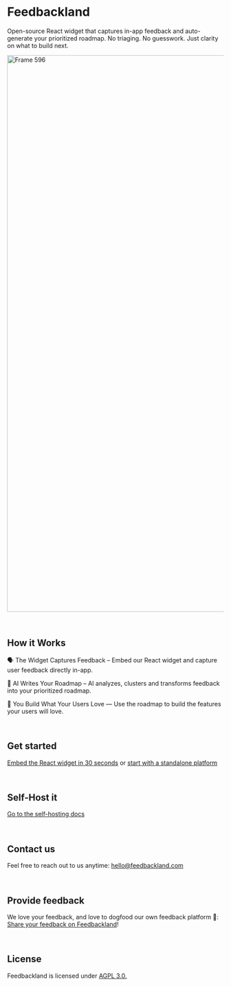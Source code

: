 # Feedbackland

Open-source React widget that captures in-app feedback and auto-generate your prioritized roadmap. No triaging. No guesswork. Just clarity on what to build next.

<img width="2473" height="1296" alt="Frame 596" src="https://github.com/user-attachments/assets/5f6c2667-9eb1-4402-a2a8-7c348ada1a58" />

&nbsp;

## How it Works

🗣️ The Widget Captures Feedback – Embed our React widget and capture user feedback directly in-app.

🤖 AI Writes Your Roadmap – AI analyzes, clusters and transforms feedback into your prioritized roadmap.

🚀 You Build What Your Users Love — Use the roadmap to build the features your users will love.

&nbsp;
&nbsp;

## Get started

[Embed the React widget in 30 seconds](http://feedbackland.com/#embed) or [start with a standalone platform](https://get-started.feedbackland.com/)

&nbsp;
&nbsp;

## Self-Host it

[Go to the self-hosting docs](https://github.com/feedbackland/feedbackland/blob/main/SELFHOSTING.md)

&nbsp;
&nbsp;

## Contact us

Feel free to reach out to us anytime: [hello@feedbackland.com](hello@feedbackland.com)

&nbsp;
&nbsp;

## Provide feedback

We love your feedback, and love to dogfood our own feedback platform 🙂: [Share your feedback on Feedbackland](https://dogfood.feedbackland.com)! 

&nbsp;
&nbsp;

## License

Feedbackland is licensed under [AGPL 3.0.](https://github.com/feedbackland/feedbackland?tab=AGPL-3.0-1-ov-file)

